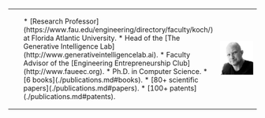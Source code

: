 


<table width="100%" border="0">
<tr>
<td width="70%">

<ul>
* [Research Professor](https://www.fau.edu/engineering/directory/faculty/koch/) at Florida Atlantic University.
* Head of the [The Generative Intelligence Lab](http://www.generativeintelligencelab.ai).
* Faculty Advisor of the [Engineering Entrepreneurship Club](http://www.faueec.org).
* Ph.D. in Computer Science.
* [6 books](./publications.md#books).
* [80+ scientific papers](./publications.md#papers).
* [100+ patents](./publications.md#patents).

</td>
<td width="30%">
<img src="./images/fkoch-headshot.png">
</td>
</tr>
</table>

